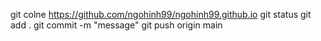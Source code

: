 git colne https://github.com/ngohinh99/ngohinh99.github.io
git status
git add .
git commit -m "message"
git push origin main
